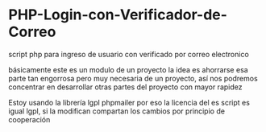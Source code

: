 # PHP-Login-con-Verificador-de-Correo
script php para ingreso de usuario con verificado por correo electronico

básicamente este es un modulo de un proyecto la idea es ahorrarse esa parte tan engorrosa pero muy necesaria de un proyecto, 
así nos podremos concentrar en desarrollar otras partes del proyecto con mayor rapidez

Estoy usando la librería lgpl phpmailer por eso la licencia del es script es igual lgpl, si la modifican compartan los cambios por principio de cooperación


